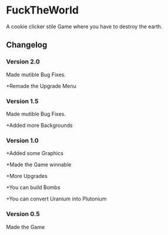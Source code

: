 # FuckTheWorld
 A cookie clicker stile Game where you have to destroy the earth.
## Changelog
### Version 2.0
Made mutible Bug Fixes.

+Remade the Upgrade Menu

### Version 1.5
Made mutible Bug Fixes.

+Added more Backgrounds
### Version 1.0
+Added some Graphics

+Made the Game winnable

+More Upgrades

+You can build Bombs

+You can convert Uranium into Plutonium

### Version 0.5
Made the Game